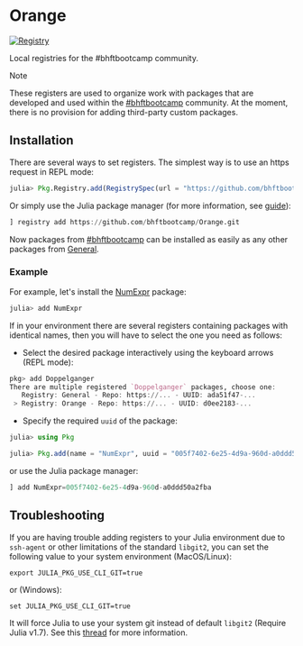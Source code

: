 # Orange

[![Registry](https://img.shields.io/badge/registry-Orange-orange)](https://github.com/bhftbootcamp/Orange)

Local registries for the #bhftbootcamp community.

> [!NOTE]  
> These registers are used to organize work with packages that are developed and used within the [#bhftbootcamp](https://github.com/bhftbootcamp) community.
> At the moment, there is no provision for adding third-party custom packages.

## Installation

There are several ways to set registers. The simplest way is to use an https request in REPL mode:

```julia
julia> Pkg.Registry.add(RegistrySpec(url = "https://github.com/bhftbootcamp/Orange.git"))
```

Or simply use the Julia package manager (for more information, see [guide](https://pkgdocs.julialang.org/v1/getting-started/#Basic-Usage)):

```julia
] registry add https://github.com/bhftbootcamp/Orange.git
```

Now packages from [#bhftbootcamp](https://github.com/bhftbootcamp) can be installed as easily as any other packages from [General](https://github.com/JuliaRegistries/General).

### Example

For example, let's install the [NumExpr](https://github.com/bhftbootcamp/NumExpr.jl) package:
```julia
julia> add NumExpr
```

If in your environment there are several registers containing packages with identical names, then you will have to select the one you need as follows:
- Select the desired package interactively using the keyboard arrows (REPL mode):
```julia
pkg> add Doppelganger
There are multiple registered `Doppelganger` packages, choose one:
   Registry: General - Repo: https://... - UUID: ada51f47-...
 > Registry: Orange - Repo: https://... - UUID: d0ee2183-...
```

- Specify the required `uuid` of the package:
```julia
julia> using Pkg

julia> Pkg.add(name = "NumExpr", uuid = "005f7402-6e25-4d9a-960d-a0ddd50a2fba")
```
or use the Julia package manager:
```julia
] add NumExpr=005f7402-6e25-4d9a-960d-a0ddd50a2fba
```

## Troubleshooting

If you are having trouble adding registers to your Julia environment due to `ssh-agent` or other limitations of the standard `libgit2`, you can set the following value to your system environment (MacOS/Linux):
```shell
export JULIA_PKG_USE_CLI_GIT=true
```
or (Windows):
```shell
set JULIA_PKG_USE_CLI_GIT=true
```
It will force Julia to use your system git instead of default `libgit2` (Require Julia v1.7).
See this [thread](https://discourse.julialang.org/t/julia-repl-is-ignoring-my-ssh-config-file/65287/6) for more information.
